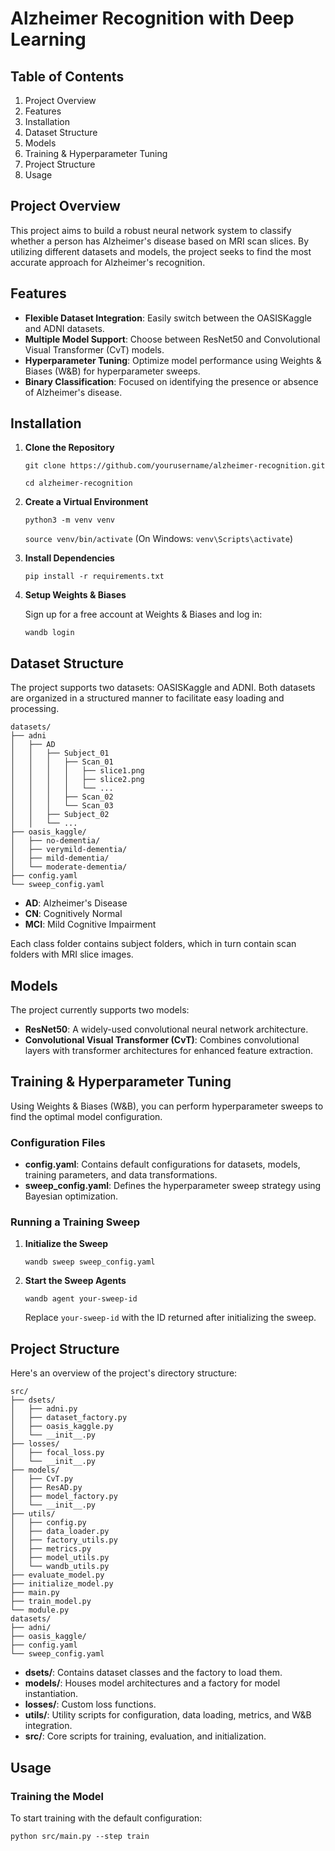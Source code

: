 # Alzheimer Recognition with Deep Learning

## Table of Contents

1. Project Overview
2. Features
3. Installation
4. Dataset Structure
5. Models
6. Training & Hyperparameter Tuning
7. Project Structure
8. Usage



## Project Overview

This project aims to build a robust neural network system to classify whether a person has Alzheimer's disease based on MRI scan slices. By utilizing different datasets and models, the project seeks to find the most accurate approach for Alzheimer's recognition.

## Features

- **Flexible Dataset Integration**: Easily switch between the OASISKaggle and ADNI datasets.
- **Multiple Model Support**: Choose between ResNet50 and Convolutional Visual Transformer (CvT) models.
- **Hyperparameter Tuning**: Optimize model performance using Weights & Biases (W&B) for hyperparameter sweeps.
- **Binary Classification**: Focused on identifying the presence or absence of Alzheimer's disease.

## Installation

1. **Clone the Repository**

   `git clone https://github.com/yourusername/alzheimer-recognition.git`

   `cd alzheimer-recognition`

2. **Create a Virtual Environment**

   `python3 -m venv venv`

   `source venv/bin/activate`  (On Windows: `venv\Scripts\activate`)

3. **Install Dependencies**

   `pip install -r requirements.txt`

4. **Setup Weights & Biases**

   Sign up for a free account at Weights & Biases and log in:

   `wandb login`

## Dataset Structure

The project supports two datasets: OASISKaggle and ADNI. Both datasets are organized in a structured manner to facilitate easy loading and processing.

```
datasets/
├── adni
│   ├── AD
│   │   ├── Subject_01
│   │   │   ├── Scan_01
│   │   │   │   ├── slice1.png
│   │   │   │   ├── slice2.png
│   │   │   │   └── ...
│   │   │   ├── Scan_02
│   │   │   └── Scan_03
│   │   ├── Subject_02
│   │   └── ...
├── oasis_kaggle/
│   ├── no-dementia/
│   ├── verymild-dementia/
│   ├── mild-dementia/
│   └── moderate-dementia/
├── config.yaml
└── sweep_config.yaml
```

- **AD**: Alzheimer's Disease
- **CN**: Cognitively Normal
- **MCI**: Mild Cognitive Impairment

Each class folder contains subject folders, which in turn contain scan folders with MRI slice images.

## Models

The project currently supports two models:

- **ResNet50**: A widely-used convolutional neural network architecture.
- **Convolutional Visual Transformer (CvT)**: Combines convolutional layers with transformer architectures for enhanced feature extraction.

## Training & Hyperparameter Tuning

Using Weights & Biases (W&B), you can perform hyperparameter sweeps to find the optimal model configuration.

### Configuration Files

- **config.yaml**: Contains default configurations for datasets, models, training parameters, and data transformations.
- **sweep\_config.yaml**: Defines the hyperparameter sweep strategy using Bayesian optimization.

### Running a Training Sweep

1. **Initialize the Sweep**

   `wandb sweep sweep_config.yaml`

2. **Start the Sweep Agents**

   `wandb agent your-sweep-id`

   Replace `your-sweep-id` with the ID returned after initializing the sweep.

## Project Structure

Here's an overview of the project's directory structure:

```
src/
├── dsets/
│   ├── adni.py
│   ├── dataset_factory.py
│   ├── oasis_kaggle.py
│   └── __init__.py
├── losses/
│   ├── focal_loss.py
│   └── __init__.py
├── models/
│   ├── CvT.py
│   ├── ResAD.py
│   ├── model_factory.py
│   └── __init__.py
├── utils/
│   ├── config.py
│   ├── data_loader.py
│   ├── factory_utils.py
│   ├── metrics.py
│   ├── model_utils.py
│   └── wandb_utils.py
├── evaluate_model.py
├── initialize_model.py
├── main.py
├── train_model.py
└── module.py
datasets/
├── adni/
├── oasis_kaggle/
├── config.yaml
└── sweep_config.yaml
```

- **dsets/**: Contains dataset classes and the factory to load them.
- **models/**: Houses model architectures and a factory for model instantiation.
- **losses/**: Custom loss functions.
- **utils/**: Utility scripts for configuration, data loading, metrics, and W&B integration.
- **src/**: Core scripts for training, evaluation, and initialization.

## Usage

### Training the Model

To start training with the default configuration:

`python src/main.py --step train`

##
